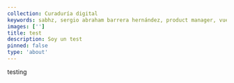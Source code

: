 ```yaml
---
collection: Curaduría digital
keywords: sabhz, sergio abraham barrera hernández, product manager, vue jamstack dev, writer
images: ['']
title: test
description: Soy un test
pinned: false
type: 'about'
---
```



testing


